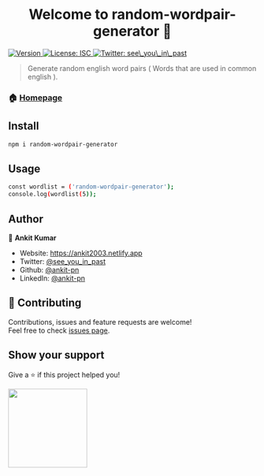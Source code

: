 <h1 align="center">Welcome to random-wordpair-generator 👋</h1>
<p>
  <a href="https://www.npmjs.com/package/random-wordpair-generator" target="_blank">
    <img alt="Version" src="https://img.shields.io/npm/v/random-wordpair-generator.svg">
  </a>
  <a href="#" target="_blank">
    <img alt="License: ISC" src="https://img.shields.io/badge/License-ISC-yellow.svg" />
  </a>
  <a href="https://twitter.com/see_you_in_past" target="_blank">
    <img alt="Twitter: see\_you\_in\_past" src="https://img.shields.io/twitter/follow/see\_you\_in\_past.svg?style=social" />
  </a>
</p>

> Generate random english word pairs ( Words that are used in common english ).

### 🏠 [Homepage](https://github.com/ankit-pn/random-wordpair-generator)

## Install

```sh
npm i random-wordpair-generator
```

## Usage

```sh
const wordlist = ('random-wordpair-generator'); 
console.log(wordlist(5));
```

## Author

👤 **Ankit Kumar**

* Website: https://ankit2003.netlify.app
* Twitter: [@see\_you\_in\_past](https://twitter.com/see\_you\_in\_past)
* Github: [@ankit-pn](https://github.com/ankit-pn)
* LinkedIn: [@ankit-pn](https://linkedin.com/in/ankit-pn)

## 🤝 Contributing

Contributions, issues and feature requests are welcome!<br />Feel free to check [issues page](https://github.com/ankit-pn/random-wordpair-generator/issues). 

## Show your support

Give a ⭐️ if this project helped you!

<a href="https://www.patreon.com/user?u=83344479">
  <img src="https://c5.patreon.com/external/logo/become_a_patron_button@2x.png" width="160">
</a>
